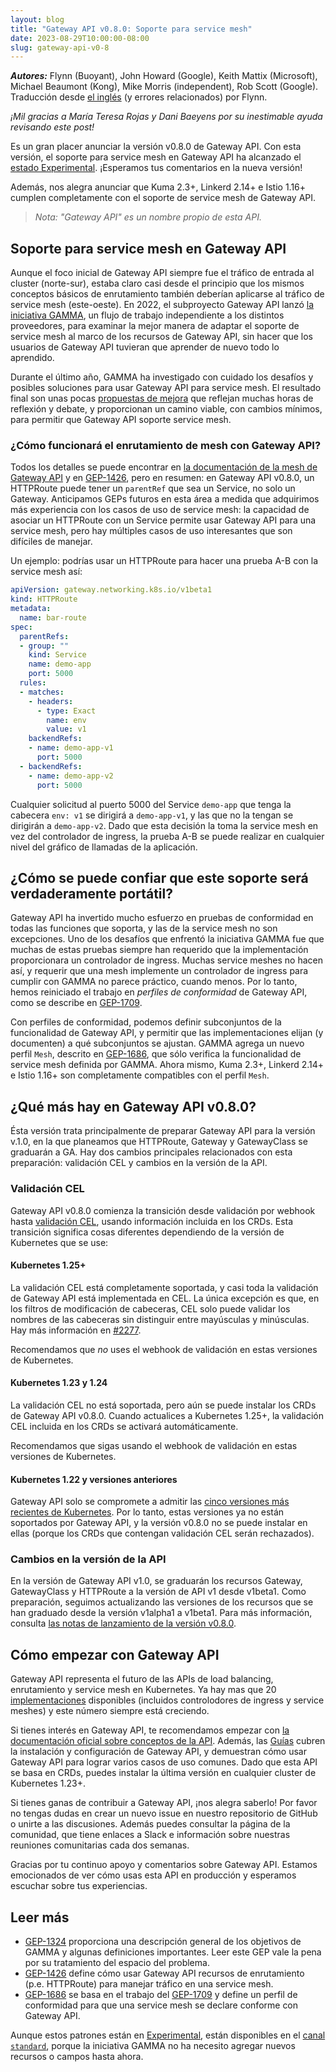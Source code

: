 ```yaml
---
layout: blog
title: "Gateway API v0.8.0: Soporte para service mesh"
date: 2023-08-29T10:00:00-08:00
slug: gateway-api-v0-8
---
```


***Autores:*** Flynn (Buoyant), John Howard (Google), Keith Mattix
(Microsoft), Michael Beaumont (Kong), Mike Morris (independent), Rob Scott
(Google). Traducción desde [el inglés][english] (y errores relacionados) por
Flynn.

_¡Mil gracias a María Teresa Rojas y Dani Baeyens por su inestimable ayuda revisando este post!_

Es un gran placer anunciar la versión v0.8.0 de Gateway API. Con esta versión,
el soporte para service mesh en Gateway API ha alcanzado el [estado
Experimental][status]. ¡Esperamos tus comentarios en la nueva versión!

Además, nos alegra anunciar que Kuma 2.3+, Linkerd 2.14+ e Istio 1.16+
cumplen completamente con el soporte de service mesh de Gateway API.

> _Nota: "Gateway API" es un nombre propio de esta API._

## Soporte para service mesh en Gateway API

Aunque el foco inicial de Gateway API siempre fue el tráfico de entrada al
cluster (norte-sur), estaba claro casi desde el principio que los mismos
conceptos básicos de enrutamiento también deberían aplicarse al tráfico de
service mesh (este-oeste). En 2022, el subproyecto Gateway API lanzó [la
iniciativa GAMMA][gamma], un flujo de trabajo independiente a los distintos
proveedores, para examinar la mejor manera de adaptar el soporte de service
mesh al marco de los recursos de Gateway API, sin hacer que los usuarios
de Gateway API tuvieran que aprender de nuevo todo lo aprendido.

Durante el último año, GAMMA ha investigado con cuidado los desafíos y
posibles soluciones para usar Gateway API para service mesh. El resultado
final son unas pocas [propuestas de mejora][geps] que reflejan muchas horas
de reflexión y debate, y proporcionan un camino viable, con cambios mínimos,
para permitir que Gateway API soporte service mesh.

### ¿Cómo funcionará el enrutamiento de mesh con Gateway API?

Todos los detalles se puede encontrar en [la documentación de la mesh de
Gateway API][mesh-routing] y en [GEP-1426], pero en resumen: en Gateway API
v0.8.0, un HTTPRoute puede tener un `parentRef` que sea un Service, no solo un
Gateway. Anticipamos GEPs futuros en esta área a medida que adquirimos más
experiencia con los casos de uso de service mesh: la capacidad de asociar un
HTTPRoute con un Service permite usar Gateway API para una service mesh, pero
hay múltiples casos de uso interesantes que son difíciles de manejar.

Un ejemplo: podrías usar un HTTPRoute para hacer una prueba A-B con la service mesh así:

```yaml
apiVersion: gateway.networking.k8s.io/v1beta1
kind: HTTPRoute
metadata:
  name: bar-route
spec:
  parentRefs:
  - group: ""
    kind: Service
    name: demo-app
    port: 5000
  rules:
  - matches:
    - headers:
      - type: Exact
        name: env
        value: v1
    backendRefs:
    - name: demo-app-v1
      port: 5000
  - backendRefs:
    - name: demo-app-v2
      port: 5000
```

Cualquier solicitud al puerto 5000 del Service `demo-app` que tenga la
cabecera `env: v1` se dirigirá a `demo-app-v1`, y las que no la tengan se
dirigirán a `demo-app-v2`. Dado que esta decisión la toma la service mesh en
vez del controlador de ingress, la prueba A-B se puede realizar en cualquier
nivel del gráfico de llamadas de la aplicación.

## ¿Cómo se puede confiar que este soporte será verdaderamente portátil?

Gateway API ha invertido mucho esfuerzo en pruebas de conformidad en todas las
funciones que soporta, y las de la service mesh no son excepciones. Uno de los
desafíos que enfrentó la iniciativa GAMMA fue que muchas de estas pruebas
siempre han requerido que la implementación proporcionara un controlador de
ingress. Muchas service meshes no hacen así, y requerir que una mesh
implemente un controlador de ingress para cumplir con GAMMA no parece
práctico, cuando menos. Por lo tanto, hemos reiniciado el trabajo en _perfiles
de conformidad_ de Gateway API, como se describe en [GEP-1709].

Con perfiles de conformidad, podemos definir subconjuntos de la funcionalidad
de Gateway API, y permitir que las implementaciones elijan (y documenten) a
qué subconjuntos se ajustan. GAMMA agrega un nuevo perfil `Mesh`, descrito en
[GEP-1686], que sólo verifica la funcionalidad de service mesh definida por
GAMMA. Ahora mismo, Kuma 2.3+, Linkerd 2.14+ e Istio 1.16+ son completamente
compatibles con el perfil `Mesh`.

## ¿Qué más hay en Gateway API v0.8.0?

Ésta versión trata principalmente de preparar Gateway API para la versión
v.1.0, en la que planeamos que HTTPRoute, Gateway y GatewayClass se graduarán
a GA. Hay dos cambios principales relacionados con esta preparación:
validación CEL y cambios en la versión de la API.

### Validación CEL

Gateway API v0.8.0 comienza la transición desde validación por webhook hasta
[validación CEL][cel], usando información incluida en los CRDs. Esta
transición significa cosas diferentes dependiendo de la versión de Kubernetes
que se use:

#### Kubernetes 1.25+

La validación CEL está completamente soportada, y casi toda la validación de
Gateway API está implementada en CEL. La única excepción es que, en los
filtros de modificación de cabeceras, CEL solo puede validar los nombres de
las cabeceras sin distinguir entre mayúsculas y minúsculas. Hay más
información en [#2277][issue 2277].

Recomendamos que _no_ uses el webhook de validación en estas versiones de
Kubernetes.

#### Kubernetes 1.23 y 1.24

La validación CEL no está soportada, pero aún se puede instalar los CRDs de
Gateway API v0.8.0. Cuando actualices a Kubernetes 1.25+, la validación CEL
incluida en los CRDs se activará automáticamente.

Recomendamos que sigas usando el webhook de validación en estas versiones de
Kubernetes.

#### Kubernetes 1.22 y versiones anteriores

Gateway API solo se compromete a admitir las [cinco versiones más recientes de
Kubernetes][supported-versions]. Por lo tanto, estas versiones ya no están
soportados por Gateway API, y la versión v0.8.0 no se puede instalar en ellas
(porque los CRDs que contengan validación CEL serán rechazados).

### Cambios en la versión de la API

En la versión de Gateway API v1.0, se graduarán los recursos Gateway,
GatewayClass y HTTPRoute a la versión de API v1 desde v1beta1. Como
preparación, seguimos actualizando las versiones de los recursos que se han
graduado desde la versión v1alpha1 a v1beta1. Para más información, consulta
[las notas de lanzamiento de la versión v0.8.0][v0.8.0 release notes].

## Cómo empezar con Gateway API

Gateway API representa el futuro de las APIs de load balancing, enrutamiento
y service mesh en Kubernetes. Ya hay mas que 20 [implementaciones][impl]
disponibles (incluidos controlodores de ingress y service meshes) y este
número siempre está creciendo.

Si tienes interés en Gateway API, te recomendamos empezar con [la
documentación oficial sobre conceptos de la API][concepts]. Además, las
[Guías][guides] cubren la instalación y configuración de Gateway API, y
demuestran cómo usar Gateway API para lograr varios casos de uso comunes. Dado
que esta API se basa en CRDs, puedes instalar la última versión en cualquier
cluster de Kubernetes 1.23+.

Si tienes ganas de contribuir a Gateway API, ¡nos alegra saberlo! Por favor no
tengas dudas en crear un nuevo issue en nuestro repositorio de GitHub o
unirte a las discusiones. Además puedes consultar la página de la comunidad,
que tiene enlaces a Slack e información sobre nuestras reuniones comunitarias
cada dos semanas.

Gracias por tu continuo apoyo y comentarios sobre Gateway API. Estamos
emocionados de ver cómo usas esta API en producción y esperamos escuchar
sobre tus experiencias.

## Leer más

- [GEP-1324] proporciona una descripción general de los objetivos de GAMMA y
  algunas definiciones importantes. Leer este GEP vale la pena por su
  tratamiento del espacio del problema.
- [GEP-1426] define cómo usar Gateway API recursos de enrutamiento (p.e.
  HTTPRoute) para manejar tráfico en una service mesh.
- [GEP-1686] se basa en el trabajo del [GEP-1709] y define un perfil de
  conformidad para que una service mesh se declare conforme con Gateway API.

Aunque estos patrones están en [Experimental][status], están disponibles en el
[canal `standard`][ch], porque la iniciativa GAMMA no ha necesito agregar
nuevos recursos o campos hasta ahora.

[gamma]:https://gateway-api.sigs.k8s.io/concepts/gamma/
[status]:https://gateway-api.sigs.k8s.io/geps/overview/#status
[ch]:https://gateway-api.sigs.k8s.io/concepts/versioning/#release-channels-eg-experimental-standard
[cel]:/docs/reference/using-api/cel/
[crd]:/docs/tasks/extend-kubernetes/custom-resources/custom-resource-definitions/
[concepts]:https://gateway-api.sigs.k8s.io/concepts/api-overview/
[geps]:https://gateway-api.sigs.k8s.io/contributing/enhancement-requests/
[guides]:https://gateway-api.sigs.k8s.io/guides/getting-started/
[impl]:https://gateway-api.sigs.k8s.io/implementations/
[install-crds]:https://gateway-api.sigs.k8s.io/guides/getting-started/#install-the-crds
[issue]:https://github.com/kubernetes-sigs/gateway-api/issues/new/choose
[disc]:https://github.com/kubernetes-sigs/gateway-api/discussions
[community]:https://gateway-api.sigs.k8s.io/contributing/community/
[mesh-routing]:https://gateway-api.sigs.k8s.io/concepts/gamma/#how-the-gateway-api-works-for-service-mesh
[GEP-1426]:https://gateway-api.sigs.k8s.io/geps/gep-1426/
[GEP-1324]:https://gateway-api.sigs.k8s.io/geps/gep-1324/
[GEP-1686]:https://gateway-api.sigs.k8s.io/geps/gep-1686/
[GEP-1709]:https://gateway-api.sigs.k8s.io/geps/gep-1709/
[issue 2277]:https://github.com/kubernetes-sigs/gateway-api/issues/2277
[supported-versions]:https://gateway-api.sigs.k8s.io/concepts/versioning/#supported-versions
[v0.8.0 release notes]:https://github.com/kubernetes-sigs/gateway-api/releases/tag/v0.8.0
[versioning docs]:https://gateway-api.sigs.k8s.io/concepts/versioning/
[english]:/blog/2023/08/29/gateway-api-v0-8/